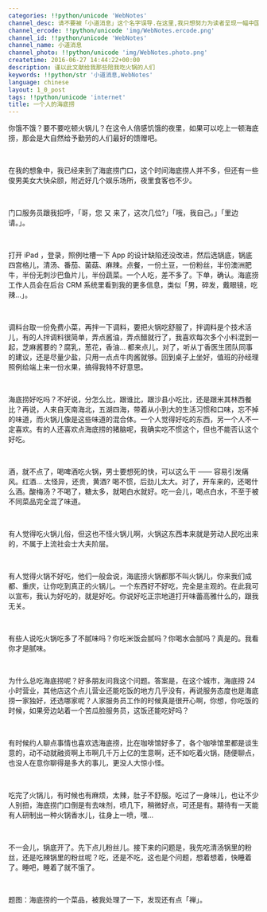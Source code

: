 ```yaml
---
categories: !!python/unicode 'WebNotes'
channel_desc: 请不要被「小道消息」这个名字误导.在这里,我只想努力为读者呈现一幅中国互联网的清明上河图.
channel_ercode: !!python/unicode 'img/WebNotes.ercode.png'
channel_id: !!python/unicode 'WebNotes'
channel_name: 小道消息
channel_photo: !!python/unicode 'img/WebNotes.photo.png'
createtime: 2016-06-27 14:44:22+00:00
description: 谨以此文献给我那些陪我吃火锅的人们
keywords: !!python/str '小道消息,WebNotes'
language: chinese
layout: 1_0_post
tags: !!python/unicode 'internet'
title: 一个人的海底捞
---
```

<div class="rich_media_content" id="js_content">
<p>
<span class="author-d-4z65zz66zl57z75zyiz66zfr2fz87zwz89znujenz75zfz86zz85zvsz89zz69zioz87zfz74zz72zz78zxz77zjz72zpz72zorz83zpz66z9">
          你饿不饿？要不要吃顿火锅儿？在这令人倍感饥饿的夜里，如果可以吃上一顿海底捞，那会是大自然给予勤劳的人们最好的馈赠吧。
         </span>
</p>
<p>
<span class="author-d-4z65zz66zl57z75zyiz66zfr2fz87zwz89znujenz75zfz86zz85zvsz89zz69zioz87zfz74zz72zz78zxz77zjz72zpz72zorz83zpz66z9">
<br/>
</span>
</p>
<p>
<span class="author-d-4z65zz66zl57z75zyiz66zfr2fz87zwz89znujenz75zfz86zz85zvsz89zz69zioz87zfz74zz72zz78zxz77zjz72zpz72zorz83zpz66z9">
          在我的想象中，我已经来到了海底捞门口，这个时间海底捞人并不多，但还有一些俊男美女大快朵颐，附近好几个娱乐场所，夜里食客也不少。
         </span>
</p>
<p>
<span class="author-d-4z65zz66zl57z75zyiz66zfr2fz87zwz89znujenz75zfz86zz85zvsz89zz69zioz87zfz74zz72zz78zxz77zjz72zpz72zorz83zpz66z9">
<br/>
</span>
</p>
<p>
<span class="author-d-4z65zz66zl57z75zyiz66zfr2fz87zwz89znujenz75zfz86zz85zvsz89zz69zioz87zfz74zz72zz78zxz77zjz72zpz72zorz83zpz66z9">
          门口服务员跟我招呼，「哥，您
         </span>
<span class="author-d-4z65zz66zl57z75zyiz66zfr2fz87zwz89znujenz75zfz86zz85zvsz89zz69zioz87zfz74zz72zz78zxz77zjz72zpz72zorz83zpz66z9 b">
          又
         </span>
<span class="author-d-4z65zz66zl57z75zyiz66zfr2fz87zwz89znujenz75zfz86zz85zvsz89zz69zioz87zfz74zz72zz78zxz77zjz72zpz72zorz83zpz66z9">
          来了，这次几位?」「哦，我自己。」「里边请。」。
         </span>
</p>
<p>
<span class="author-d-4z65zz66zl57z75zyiz66zfr2fz87zwz89znujenz75zfz86zz85zvsz89zz69zioz87zfz74zz72zz78zxz77zjz72zpz72zorz83zpz66z9">
<br/>
</span>
</p>
<p>
<span class="author-d-4z65zz66zl57z75zyiz66zfr2fz87zwz89znujenz75zfz86zz85zvsz89zz69zioz87zfz74zz72zz78zxz77zjz72zpz72zorz83zpz66z9">
          打开 iPad ，登录，照例吐槽一下 App 的设计缺陷还没改进，然后选锅底，锅底四宫格儿，清汤、番茄、菌菇、麻辣。点餐，一份土豆，一份粉丝，半份澳洲肥牛，半份无刺沙巴鱼片儿，半份蔬菜。一个人吃，差不多了。下单，确认。海底捞工作人员会在后台 CRM 系统里看到我的更多信息，类似「男，碎发，戴眼镜，吃辣…」。
         </span>
</p>
<p>
<span class="author-d-4z65zz66zl57z75zyiz66zfr2fz87zwz89znujenz75zfz86zz85zvsz89zz69zioz87zfz74zz72zz78zxz77zjz72zpz72zorz83zpz66z9">
<br/>
</span>
</p>
<p>
<span class="author-d-4z65zz66zl57z75zyiz66zfr2fz87zwz89znujenz75zfz86zz85zvsz89zz69zioz87zfz74zz72zz78zxz77zjz72zpz72zorz83zpz66z9">
          调料台取一份免费小菜，再拌一下调料，要把火锅吃舒服了，拌调料是个技术活儿，有的人拌调料很简单，弄点酱油，弄点醋就行了，我喜欢每次多个小料混到一起，芝麻酱要的？腐乳，葱花，香油… 都来点儿，对了，听从丁香医生团队同事的建议，还是尽量少盐，只用一点点牛肉酱就够。回到桌子上坐好，值班的孙经理照例给端上来一份水果，搞得我特不好意思。
         </span>
</p>
<p>
<span class="author-d-4z65zz66zl57z75zyiz66zfr2fz87zwz89znujenz75zfz86zz85zvsz89zz69zioz87zfz74zz72zz78zxz77zjz72zpz72zorz83zpz66z9">
<br/>
</span>
</p>
<p>
<span class="author-d-4z65zz66zl57z75zyiz66zfr2fz87zwz89znujenz75zfz86zz85zvsz89zz69zioz87zfz74zz72zz78zxz77zjz72zpz72zorz83zpz66z9">
          海底捞好吃吗？不好说，分怎么比，跟谁比，跟沙县小吃比，还是跟米其林西餐比？再说，人来自天南海北，五湖四海，带着从小到大的生活习惯和口味，忘不掉的味道，而火锅儿像是这些味道的混合体。一个人觉得好吃的东西，另一个人不一定喜欢。有的人还喜欢点海底捞的猪脑呢，我确实吃不惯这个，但也不能否认这个好吃。
         </span>
</p>
<p>
<span class="author-d-4z65zz66zl57z75zyiz66zfr2fz87zwz89znujenz75zfz86zz85zvsz89zz69zioz87zfz74zz72zz78zxz77zjz72zpz72zorz83zpz66z9">
<br/>
</span>
</p>
<p>
<span class="author-d-4z65zz66zl57z75zyiz66zfr2fz87zwz89znujenz75zfz86zz85zvsz89zz69zioz87zfz74zz72zz78zxz77zjz72zpz72zorz83zpz66z9">
<span class="author-d-4z65zz66zl57z75zyiz66zfr2fz87zwz89znujenz75zfz86zz85zvsz89zz69zioz87zfz74zz72zz78zxz77zjz72zpz72zorz83zpz66z9">
           酒，就不点了，喝啤酒吃火锅，男士要想死的快，可以这么干 —— 容易引发痛风。红酒… 太怪异，还贵，黄酒? 喝不惯，后劲儿太大。对了，开车来的，还喝什么酒。酸梅汤？不喝了，糖太多，就喝白水就好。吃一会儿，喝点白水，不至于被不同菜品完全混了味道。
          </span>
</span>
</p>
<p>
<span class="author-d-4z65zz66zl57z75zyiz66zfr2fz87zwz89znujenz75zfz86zz85zvsz89zz69zioz87zfz74zz72zz78zxz77zjz72zpz72zorz83zpz66z9">
<br/>
</span>
</p>
<p>
<span class="author-d-4z65zz66zl57z75zyiz66zfr2fz87zwz89znujenz75zfz86zz85zvsz89zz69zioz87zfz74zz72zz78zxz77zjz72zpz72zorz83zpz66z9">
          有人觉得吃火锅儿俗，但这也不怪火锅儿啊，火锅这东西本来就是劳动人民吃出来的，不属于上流社会士大夫阶层。
         </span>
</p>
<p>
<span class="author-d-4z65zz66zl57z75zyiz66zfr2fz87zwz89znujenz75zfz86zz85zvsz89zz69zioz87zfz74zz72zz78zxz77zjz72zpz72zorz83zpz66z9">
<br/>
</span>
</p>
<p>
<span class="author-d-4z65zz66zl57z75zyiz66zfr2fz87zwz89znujenz75zfz86zz85zvsz89zz69zioz87zfz74zz72zz78zxz77zjz72zpz72zorz83zpz66z9">
          有人觉得火锅不好吃，他们一般会说，海底捞火锅都那不叫火锅儿，你来我们成都、重庆，让你吃到真正的火锅儿。一个东西好不好吃，完全是主观的。在此我可以宣布，我认为好吃的，就是好吃。你说好吃正宗地道打开味蕾高雅什么的，跟我无关。
         </span>
</p>
<p>
<span class="author-d-4z65zz66zl57z75zyiz66zfr2fz87zwz89znujenz75zfz86zz85zvsz89zz69zioz87zfz74zz72zz78zxz77zjz72zpz72zorz83zpz66z9">
<br/>
</span>
</p>
<p>
<span class="author-d-4z65zz66zl57z75zyiz66zfr2fz87zwz89znujenz75zfz86zz85zvsz89zz69zioz87zfz74zz72zz78zxz77zjz72zpz72zorz83zpz66z9">
          有些人说吃火锅吃多了不腻味吗？你吃米饭会腻吗？你喝水会腻吗？真是的。我看你才是腻味。
         </span>
</p>
<p>
<span class="author-d-4z65zz66zl57z75zyiz66zfr2fz87zwz89znujenz75zfz86zz85zvsz89zz69zioz87zfz74zz72zz78zxz77zjz72zpz72zorz83zpz66z9">
<br/>
</span>
</p>
<p>
<span class="author-d-4z65zz66zl57z75zyiz66zfr2fz87zwz89znujenz75zfz86zz85zvsz89zz69zioz87zfz74zz72zz78zxz77zjz72zpz72zorz83zpz66z9">
          为什么总吃海底捞呢？好多朋友问我这个问题。答案是，在这个城市，海底捞 24 小时营业，其他店这个点儿营业还能吃饭的地方几乎没有，再说服务态度也是海底捞一家独好，还选哪家呢？人家服务员工作的时候真是很开心啊，你想，你吃饭的时候，如果旁边站着一个苦瓜脸服务员，这饭还能吃好吗？
         </span>
</p>
<p>
<span class="author-d-4z65zz66zl57z75zyiz66zfr2fz87zwz89znujenz75zfz86zz85zvsz89zz69zioz87zfz74zz72zz78zxz77zjz72zpz72zorz83zpz66z9">
<br/>
</span>
</p>
<p>
<span class="author-d-4z65zz66zl57z75zyiz66zfr2fz87zwz89znujenz75zfz86zz85zvsz89zz69zioz87zfz74zz72zz78zxz77zjz72zpz72zorz83zpz66z9">
          有时候约人聊点事情也喜欢选海底捞，比在咖啡馆好多了，各个咖啡馆里都是谈生意的，动不动就融资啊上市啊几千万上亿的生意啊，还不如吃着火锅，随便聊点，也没人在意你聊得是多大的事儿，更没人大惊小怪。
         </span>
</p>
<p>
<span class="author-d-4z65zz66zl57z75zyiz66zfr2fz87zwz89znujenz75zfz86zz85zvsz89zz69zioz87zfz74zz72zz78zxz77zjz72zpz72zorz83zpz66z9">
<br/>
</span>
</p>
<p>
         吃完了火锅儿，有时候也有麻烦，太辣，肚子不舒服。吃过了一身味儿，也让不少人别扭，海底捞门口倒是有去味剂，喷几下，稍微好点，可还是有。期待有一天能有人研制出一种火锅香水儿，往身上一喷，嘿…
        </p>
<p>
<span class="author-d-4z65zz66zl57z75zyiz66zfr2fz87zwz89znujenz75zfz86zz85zvsz89zz69zioz87zfz74zz72zz78zxz77zjz72zpz72zorz83zpz66z9">
<br/>
</span>
</p>
<p>
<span class="author-d-4z65zz66zl57z75zyiz66zfr2fz87zwz89znujenz75zfz86zz85zvsz89zz69zioz87zfz74zz72zz78zxz77zjz72zpz72zorz83zpz66z9">
          不一会儿，锅底开了。先下点儿粉丝儿。接下来的问题是，我先吃清汤锅里的粉丝，还是吃辣锅里的粉丝呢？吃，还是不吃，这也是个问题，想着想着，快睡着了。睡吧，睡着了就不饿了。
         </span>
</p>
<p>
<span class="author-d-4z65zz66zl57z75zyiz66zfr2fz87zwz89znujenz75zfz86zz85zvsz89zz69zioz87zfz74zz72zz78zxz77zjz72zpz72zorz83zpz66z9">
<br/>
</span>
</p>
<p>
<span class="author-d-4z65zz66zl57z75zyiz66zfr2fz87zwz89znujenz75zfz86zz85zvsz89zz69zioz87zfz74zz72zz78zxz77zjz72zpz72zorz83zpz66z9">
          题图：海底捞的一个菜品，被我处理了一下，发现还有点「禅」。
         </span>
</p>
<p>
<br/>
</p>
</div>